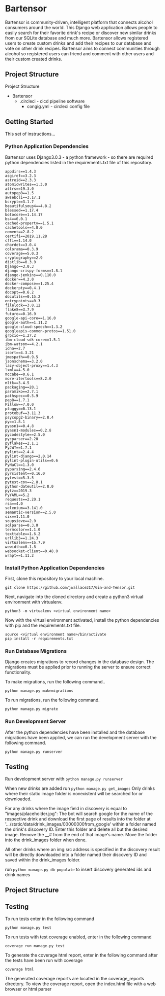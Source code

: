 # Bartensor

Bartensor is community-driven, intelligent platform that connects alcohol consumers around the world. This Django web application allows people to easily search for their favorite drink's recipe or discover new similar drinks from our SQLite database and much more. Bartensor allows registered users to create custom drinks and add their recipes to our database and vote on other drink recipes. Bartensor aims to connect communities through alcohol so registered users can friend and comment with other users and their custom created drinks.

## Project Structure

Project Structure

-   Bartensor
    -   .circleci - cicd pipeline software
        -   congig.yml - circleci config file

## Getting Started

This set of instructions...

### Python Application Dependencies

Bartensor uses Django3.0.3 - a python framework - so there are required python dependencies listed in the requirements.txt file of this repository.

    appdirs==1.4.3
    asgiref==3.2.3
    astroid==2.3.3
    atomicwrites==1.3.0
    attrs==19.3.0
    autopep8==1.5
    awsebcli==3.17.1
    bcrypt==3.1.7
    beautifulsoup4==4.8.2
    blessed==1.17.4
    botocore==1.14.17
    bs4==0.0.1
    cached-property==1.5.1
    cachetools==4.0.0
    cement==2.8.2
    certifi==2019.11.28
    cffi==1.14.0
    chardet==3.0.4
    colorama==0.3.9
    coverage==5.0.3
    cryptography==2.9
    distlib==0.3.0
    Django==3.0.3
    django-crispy-forms==1.8.1
    django-jenkins==0.110.0
    docker==4.2.0
    docker-compose==1.25.4
    dockerpty==0.4.1
    docopt==0.6.2
    docutils==0.15.2
    entrypoints==0.3
    filelock==3.0.12
    flake8==3.7.9
    future==0.16.0
    google-api-core==1.16.0
    google-auth==1.11.2
    google-cloud-speech==1.3.2
    googleapis-common-protos==1.51.0
    grpcio==1.27.2
    ibm-cloud-sdk-core==1.5.1
    ibm-watson==4.2.1
    idna==2.7
    isort==4.3.21
    jmespath==0.9.5
    jsonschema==3.2.0
    lazy-object-proxy==1.4.3
    lxml==4.5.0
    mccabe==0.6.1
    more-itertools==8.2.0
    nltk==3.4.5
    packaging==20.1
    paramiko==2.7.1
    pathspec==0.5.9
    pep8==1.7.1
    Pillow==7.0.0
    pluggy==0.13.1
    protobuf==3.11.3
    psycopg2-binary==2.8.4
    py==1.8.1
    pyasn1==0.4.8
    pyasn1-modules==0.2.8
    pycodestyle==2.5.0
    pycparser==2.20
    pyflakes==2.1.1
    PyJWT==1.7.1
    pylint==2.4.4
    pylint-django==2.0.14
    pylint-plugin-utils==0.6
    PyNaCl==1.3.0
    pyparsing==2.4.6
    pyrsistent==0.16.0
    pytest==5.3.5
    pytest-cov==2.8.1
    python-dateutil==2.8.0
    pytz==2019.3
    PyYAML==5.2
    requests==2.20.1
    rsa==4.0
    selenium==3.141.0
    semantic-version==2.5.0
    six==1.11.0
    soupsieve==2.0
    sqlparse==0.3.0
    termcolor==1.1.0
    texttable==1.6.2
    urllib3==1.24.3
    virtualenv==16.7.9
    wcwidth==0.1.8
    websocket-client==0.48.0
    wrapt==1.11.2

### Install Python Application Dependencies

First, clone this repository to your local machine.

    git clone https://github.com/jwallace317/Gin-and-Tensor.git

Next, navigate into the cloned directory and create a python3 virtual environment with virtualenv.

    python3 -m virtualenv <virtual environment name>

Now with the virtual environment activated, install the python dependencies with pip and the requirements.txt file.

    source <virtual environment name>/bin/activate
    pip install -r requirements.txt

### Run Database Migrations

Django creates migrations to record changes in the database design. The migrations must be applied prior to running the server to ensure correct functionality.

To make migrations, run the following command..

    python manage.py makemigrations

To run migrations, run the following command.

    python manage.py migrate

### Run Development Server

After the python dependencies have been installed and the database migrations have been applied, we can run the development server with the following command.

    python manage.py runserver

## Testing

Run development server with `python manage.py runserver`

When new drinks are added run `python manage.py get_images`
Only drinks where their static image folder is nonexistent will be searched for or downloaded.

For any drinks where the image field in discovery is equal to "images/placeholder.jpg":
    The bot will search google for the name of the respective drink and download the first page of results into
    the folder at '.../static/data/drink_images/00000000from_google'
    within a folder named the drink's discovery ID.
    Enter this folder and delete all but the desired image. Remove the \_\_# from the end of that image's name.
    Move the folder into the drink_images folder when done.

All other drinks where an img src address is specified in the discovery result will be directly downloaded into a folder
named their discovery ID and saved within the drink_images folder.

run `python manage.py db-populate` to insert discovery generated ids and drink names

## Project Structure

## Testing

To run tests enter in the following command

    python manage.py test

To run tests with test coverage enabled, enter in the following command

    coverage run manage.py test

To generate the coverage html report, enter in the following command after the tests have been run with coverage

    coverage html

The generated coverage reports are located in the coverage_reports directory. To view the coverage report, open the index.html file with a web browser or html parser
